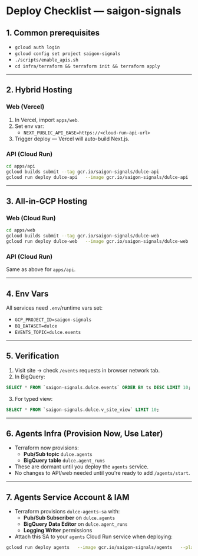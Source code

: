 # Deploy Checklist — saigon-signals

## 1. Common prerequisites

- `gcloud auth login`
- `gcloud config set project saigon-signals`
- `./scripts/enable_apis.sh`
- `cd infra/terraform && terraform init && terraform apply`

---

## 2. Hybrid Hosting

### Web (Vercel)

1. In Vercel, import `apps/web`.
2. Set env var:
   - `NEXT_PUBLIC_API_BASE=https://<cloud-run-api-url>`
3. Trigger deploy — Vercel will auto-build Next.js.

### API (Cloud Run)

```bash
cd apps/api
gcloud builds submit --tag gcr.io/saigon-signals/dulce-api
gcloud run deploy dulce-api   --image gcr.io/saigon-signals/dulce-api   --platform managed   --region us-central1   --allow-unauthenticated
```

---

## 3. All-in-GCP Hosting

### Web (Cloud Run)

```bash
cd apps/web
gcloud builds submit --tag gcr.io/saigon-signals/dulce-web
gcloud run deploy dulce-web   --image gcr.io/saigon-signals/dulce-web   --platform managed   --region us-central1   --allow-unauthenticated
```

### API (Cloud Run)

Same as above for `apps/api`.

---

## 4. Env Vars

All services need `.env`/runtime vars set:

- `GCP_PROJECT_ID=saigon-signals`
- `BQ_DATASET=dulce`
- `EVENTS_TOPIC=dulce.events`

---

## 5. Verification

1. Visit site → check `/events` requests in browser network tab.
2. In BigQuery:

```sql
SELECT * FROM `saigon-signals.dulce.events` ORDER BY ts DESC LIMIT 10;
```

3. For typed view:

```sql
SELECT * FROM `saigon-signals.dulce.v_site_view` LIMIT 10;
```

---

## 6. Agents Infra (Provision Now, Use Later)

- Terraform now provisions:
  - **Pub/Sub topic** `dulce.agents`
  - **BigQuery table** `dulce.agent_runs`
- These are dormant until you deploy the `agents` service.
- No changes to API/web needed until you're ready to add `/agents/start`.

---

## 7. Agents Service Account & IAM

- Terraform provisions `dulce-agents-sa` with:
  - **Pub/Sub Subscriber** on `dulce.agents`
  - **BigQuery Data Editor** on `dulce.agent_runs`
  - **Logging Writer** permissions
- Attach this SA to your `agents` Cloud Run service when deploying:

```bash
gcloud run deploy agents   --image gcr.io/saigon-signals/agents   --platform managed   --region us-central1   --service-account dulce-agents-sa@saigon-signals.iam.gserviceaccount.com
```
